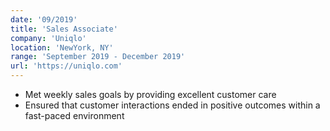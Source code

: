 ```yaml
---
date: '09/2019'
title: 'Sales Associate'
company: 'Uniqlo'
location: 'NewYork, NY'
range: 'September 2019 - December 2019'
url: 'https://uniqlo.com'
---
```


- Met weekly sales goals by providing excellent customer care
- Ensured that customer interactions ended in positive outcomes within a fast-paced environment
